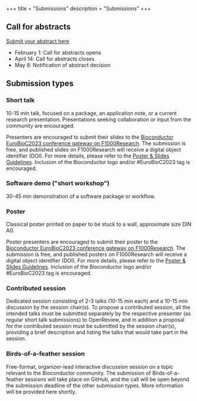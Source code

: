 +++
title = "Submissions"
description = "Submissions"
+++

## Call for abstracts

[Submit your abstract here](https://openreview.net/group?id=bioconductor.org/EuroBioC/2023/Conference)

* February 1: Call for abstracts opens
* April 14: Call for abstracts closes
* May 8: Notification of abstract decision

<!--
**Important Dates**
* January 22, 2022: Call for abstracts opens
* March 29, 2022: Call for abstracts closes at 11:59 pm Pacific time 
* Registration will open soon
* April 29, 2022: Notification of decision
* July 27-29, 2022: The BioC2022 conference

* January 22, 2021: Call for abstracts opens
* New! Deadline extended to March 16, 2021: Abstract submission closes
* Abstract submission is now closed. All submissions are currently under review.
* April 16, 2021: Notification of decision
* Registration will open soon
* August 4-6, 2021: BioC2021
-->

## Submission types

### Short talk
10-15 min talk, focused on a package, an application note, or a current research presentation. Presentations seeking collaboration or input from the community are encouraged.

Presenters are encouraged to submit their slides to the [Bioconductor EuroBioC2023 conference gateway on F1000Research](https://f1000research.com/gateways/bioconductor/for-authors/publish-your-research). The submission is free, and published slides on F1000Research will receive a digital object identifier (DOI). For more details, please refer to the [Poster & Slides Guidelines](https://f1000research.com/gateways/bioconductor/for-authors/posters-and-slides-guidelines). Inclusion of the Bioconductor logo and/or #EuroBioC2023 tag is encouraged. 

### Software demo ("short workshop")
30-45 min demonstration of a software package or workflow.

<!--
### Long workshop
1.5 - 2 hour interactive workshop, where participants will be expected to have the time and opportunity to follow along and perform analysis themselves.
-->

### Poster
Classical poster printed on paper to be stuck to a wall, approximate size DIN A0.

Poster presenters are encouraged to submit their poster to the [Bioconductor EuroBioC2023 conference gateway on F1000Research](https://f1000research.com/gateways/bioconductor/for-authors/publish-your-research). The submission is free, and published posters on F1000Research will receive a digital object identifier (DOI). For more details, please refer to the [Poster & Slides Guidelines](https://f1000research.com/gateways/bioconductor/for-authors/posters-and-slides-guidelines). Inclusion of the Bioconductor logo and/or #EuroBioC2023 tag is encouraged. 

### Contributed session
Dedicated session consisting of 2-3 talks (10-15 min each) and a 10-15 min discussion by the session chair(s). To propose a contributed session, all the intended talks must be submitted separately by the respective presenter (as regular short talk submissions) to OpenReview, and in addition a proposal for the contributed session must be submitted by the session chair(s), providing a brief description and listing the talks that would take part in the session. 

### Birds-of-a-feather session
Free-format, organizer-lead interactive discussion session on a topic relevant to the Bioconductor community. The submission of Birds-of-a-feather sessions will take place on GitHub, and the call will be open beyond the submission deadline of the other submission types. More information will be provided here shortly. 

<!--
### Digital poster
Digital posters can be submitted and displayed/presented as plain pdf posters, shiny apps, web pages, ... be creative! Posters will be presented in a dedicated remote session.
-->
